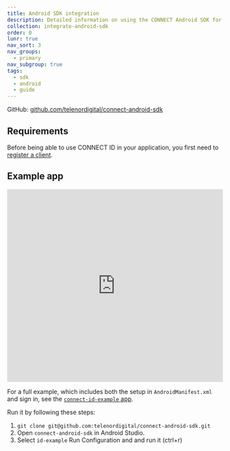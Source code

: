 ```yaml
---
title: Android SDK integration
description: Detailed information on using the CONNECT Android SDK for integration.
collection: integrate-android-sdk
order: 0
lunr: true
nav_sort: 3
nav_groups:
  - primary
nav_subgroup: true
tags:
  - sdk
  - android
  - guide
---
```


GitHub: [github.com/telenordigital/connect-android-sdk](https://github.com/telenordigital/connect-android-sdk)

## Requirements

Before being able to use CONNECT ID in your application, you first need to [register a client](./get-started/register-client.md).

## Example app

<iframe width="100%" height="450" src="https://www.youtube.com/embed/AGTQotVzeD4" frameborder="0" gesture="media" allow="encrypted-media" allowfullscreen></iframe>

For a full example, which includes both the setup in `AndroidManifest.xml` and sign in, see the [`connect-id-example` app](https://github.com/telenordigital/connect-android-sdk/tree/master/connect-id-example).

Run it by following these steps:

1.  `git clone git@github.com:telenordigital/connect-android-sdk.git`
2.  Open `connect-android-sdk` in Android Studio.
3.  Select `id-example` Run Configuration and and run it (ctrl+r)

